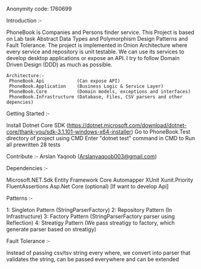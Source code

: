 Anonymity code: 1760699

Introduction :-

PhoneBook is Companies and Persons finder service. This Project is based on Lab task Abstract Data Types and Polymorphism Design Patterns and Fault Tolerance. 
The project is implemented in Onion Architecture where every service and repository is unit testable. 
We can use its services to develop desktop applications or expose an API.
I try to follow Domain Driven Design (DDD) as much as possible.

	Architecture:-
	 PhoneBook.Api            (Can expose API)
	 PhoneBook.Application    (Business Logic & Service Layer)
	 PhoneBook.Core           (Domain models, exceptions and interfaces)
	 PhoneBook.Infrastructure (Database, Files, CSV parsers and other depencies)


Getting Started :-

Install Dotnet Core SDK (https://dotnet.microsoft.com/download/dotnet-core/thank-you/sdk-3.1.101-windows-x64-installer)
Go to PhoneBook.Test directory of project using CMD
Enter "dotnet test" command in CMD to Run all prewritten 28 tests


Contribute :-
Arslan Yaqoob (Arslanyaqoob003@gmail.com)

Dependencies :-

Microsoft.NET.Sdk
Entity Framework Core
Automapper
XUnit
Xunit.Priority
FluentAssertions
Asp.Net Core (optional) [If want to develop Api]


Patterns :-

1: Singleton Pattern (StringParserFactory)
2: Repository Pattern (In Infrastructure)
3: Factory Pattern (StringParserFactory parser using Reflection)
4: Streatigy Pattern (We pass streatigy to factory, which generate parser based on streatigy)


Fault Tolerance :-

Instead of passing  csv/tsv string every where, we convert into parser that validates the string, can be passed everywhere and can be extended

